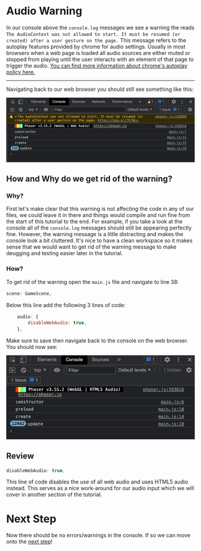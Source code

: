 # Audio Warning
In our console above the `console.log` messages we see a warning the reads `The AudioContext was not allowed to start. It must be resumed (or created) after a user gesture on the page.` This message refers to the autoplay features provided by chrome for audio settings. Usually in most browsers when a web page is loaded all audio sources are either muted or stopped from playing until the user interacts with an element of that page to trigger the audio. [You can find more information about chrome's autoplay policy here.](https://developer.chrome.com/blog/autoplay/)

---

Navigating back to our web browser you should still see something like this:

![Class debugging console](images/class-debug-console.png)

## How and Why do we get rid of the warning? 

### Why?
First let's make clear that this warning is not affecting the code in any of our files, we could leave it in there and things would compile and run fine from the start of this tutorial to the end. For example, if you take a look at the console all of the `console.log` messages should still be appearing perfectly fine. However, the warning message is a little distracting and makes the console look a bit cluttered. It's nice to have a clean workspace so it makes sense that we would want to get rid of the warning message to make deugging and testing easier later in the tutorial.

### How?

To get rid of the warning open the `main.js` file and navigate to line 38:

```js
scene: GameScene,
```
Below this line add the following 3 lines of code:
```js
    audio: {
        disableWebAudio: true,
    },
```

Make sure to save then navigate back to the console on the web browser. You should now see:

![Class debugging console](images/class-debug-console2.png)

## Review

```js
disableWebAudio: true,
```

This line of code disables the use of all web audio and uses HTML5 audio instead. This serves as a nice work-around for our audio input which we will cover in another section of the tutorial.

# Next Step
Now there should be no errors/warnings in the console. If so we can move onto the [next step](step05.md)!